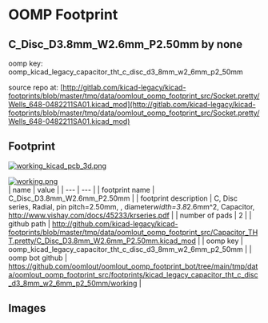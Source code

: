 # OOMP Footprint  
## C_Disc_D3.8mm_W2.6mm_P2.50mm  by none  
  
oomp key: oomp_kicad_legacy_capacitor_tht_c_disc_d3_8mm_w2_6mm_p2_50mm  
  
source repo at: [http://gitlab.com/kicad-legacy/kicad-footprints/blob/master/tmp/data/oomlout_oomp_footprint_src/Socket.pretty/Wells_648-0482211SA01.kicad_mod](http://gitlab.com/kicad-legacy/kicad-footprints/blob/master/tmp/data/oomlout_oomp_footprint_src/Socket.pretty/Wells_648-0482211SA01.kicad_mod)  
## Footprint  
  
[![working_kicad_pcb_3d.png](working_kicad_pcb_3d_600.png)](working_kicad_pcb_3d.png)  
  
[![working.png](working_600.png)](working.png)  
| name | value | 
| --- | --- | 
| footprint name | C_Disc_D3.8mm_W2.6mm_P2.50mm | 
| footprint description | C, Disc series, Radial, pin pitch=2.50mm, , diameter*width=3.8*2.6mm^2, Capacitor, http://www.vishay.com/docs/45233/krseries.pdf | 
| number of pads | 2 | 
| github path | http://github.com/kicad-legacy/kicad-footprints/blob/master/tmp/data/oomlout_oomp_footprint_src/Capacitor_THT.pretty/C_Disc_D3.8mm_W2.6mm_P2.50mm.kicad_mod | 
| oomp key | oomp_kicad_legacy_capacitor_tht_c_disc_d3_8mm_w2_6mm_p2_50mm | 
| oomp bot github | https://github.com/oomlout/oomlout_oomp_footprint_bot/tree/main/tmp/data/oomlout_oomp_footprint_src/footprints/kicad_legacy_capacitor_tht_c_disc_d3_8mm_w2_6mm_p2_50mm/working | 
## Images  
